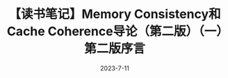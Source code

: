 ---
title: 【读书笔记】Memory Consistency和Cache Coherence导论（第二版）（一）第二版序言
date: 2023-7-11
tags: 
  - 读书笔记
  - 翻译
  - 内存一致性
  - 缓存一致性
  - a primer on memory consistency and cache coherence
---